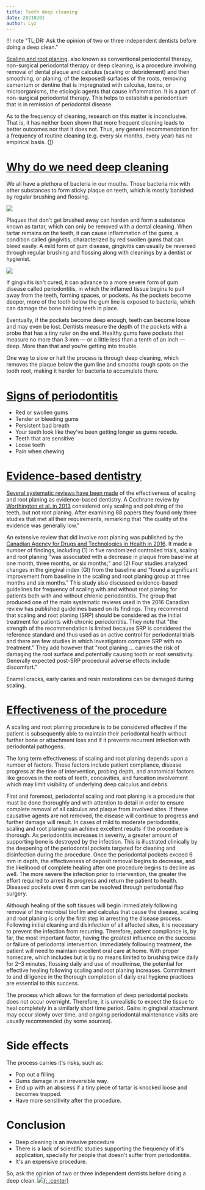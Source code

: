 ```yaml
---
title: Teeth deep cleaning
date: 20210201
author: Lyz
---
```


!!! note "TL;DR: Ask the opinion of two or three independent dentists before doing a deep clean."

[Scaling and root
planing](https://en.wikipedia.org/wiki/Scaling_and_root_planing), also known as
conventional periodontal therapy, non-surgical periodontal therapy or deep
cleaning, is a procedure involving removal of dental plaque and calculus
(scaling or debridement) and then smoothing, or planing, of the (exposed)
surfaces of the roots, removing cementum or dentine that is impregnated with
calculus, toxins, or microorganisms, the etiologic agents that cause
inflammation. It is a part of non-surgical periodontal therapy. This helps to
establish a periodontium that is in remission of periodontal disease.

As to the frequency of cleaning, research on this matter is inconclusive. That
is, it has neither been shown that more frequent cleaning leads to better
outcomes nor that it does
not. Thus, any general recommendation for a frequency of routine cleaning (e.g.
every six months, every year) has no empirical basis.
([1](https://en.wikipedia.org/wiki/Teeth_cleaning#cite_note-7))

# [Why do we need deep cleaning](https://www.today.com/series/one-small-thing/do-you-need-deep-dental-cleaning-dentists-discuss-t127590)

We all have a plethora of bacteria in our mouths. Those bacteria mix with other
substances to form sticky plaque on teeth, which is mostly banished by regular
brushing and flossing.

![ ](normal-gum-disease-today-180419-01_9eb916932400a9a8783953079a65b17a.fit-560w.jpg)

Plaques that don't get brushed away can harden and form a substance known as
tartar, which can only be removed with a dental cleaning. When tartar remains on
the teeth, it can cause inflammation of the gums, a condition called gingivitis,
characterized by red swollen gums that can bleed easily. A mild form of gum
disease, gingivitis can usually be reversed through regular brushing and
flossing along with cleanings by a dentist or hygienist.

![ ](perio-gum-disease-today-180419-01_9eb916932400a9a8783953079a65b17a.fit-560w.jpg)

If gingivitis isn't cured, it can advance to a more severe form of gum disease
called periodontitis, in which the inflamed tissue begins to pull away from the
teeth, forming spaces, or pockets. As the pockets become deeper, more of the
tooth below the gum line is exposed to bacteria, which can damage the bone
holding teeth in place.

Eventually, if the pockets become deep enough, teeth can become loose and may
even be lost. Dentists measure the depth of the pockets with a probe that has
a tiny ruler on the end. Healthy gums have pockets that measure no more than
3 mm — or a little less than a tenth of an inch — deep. More than that and
you’re getting into trouble.

One way to slow or halt the process is through deep cleaning, which removes the
plaque below the gum line and smooths rough spots on the tooth root, making it
harder for bacteria to accumulate there.

# [Signs of periodontitis](https://www.today.com/series/one-small-thing/do-you-need-deep-dental-cleaning-dentists-discuss-t127590)

* Red or swollen gums
* Tender or bleeding gums
* Persistent bad breath
* Your teeth look like they’ve been getting longer as gums recede.
* Teeth that are sensitive
* Loose teeth
* Pain when chewing

# [Evidence-based dentistry](https://en.wikipedia.org/wiki/Scaling_and_root_planing)

[Several systematic reviews have been
made](https://en.wikipedia.org/wiki/Scaling_and_root_planing) of the
effectiveness of scaling and root planing as evidence-based dentistry.
A Cochrane review by [Worthington et al. in 2013](http://www.cochrane.org/CD004625/ORAL_routine-scale-and-polish-for-periodontal-health-in-adults) considered only scaling and
polishing of the teeth, but not root planing. After examining 88 papers they
found only three studies that met all their requirements, remarking that "the
quality of the evidence was generally low."

An extensive review that did involve root planing was published by the [Canadian
Agency for Drugs and Technologies in Health in 2016](https://www.ncbi.nlm.nih.gov/pubmedhealth/PMH0090138/).
It made a number of findings, including (1) In five randomized controlled
trials, scaling and root planing "was associated with a decrease in plaque from
baseline at one month, three months, or six months;" and (2) Four studies
analyzed changes in the gingival index (GI) from the baseline and "found
a significant improvement from baseline in the scaling and root planing group at
three months and six months." This study also discussed evidence-based
guidelines for frequency of scaling with and without root planing for patients
both with and without chronic periodontitis. The group that produced one of the
main systematic reviews used in the 2016 Canadian review has published
guidelines based on its findings. They recommend that scaling and root
planing (SRP) should be considered as the initial treatment for patients with
chronic periodontitis. They note that "the strength of the recommendation is
limited because SRP is considered the reference standard and thus used as an
active control for periodontal trials and there are few studies in which
investigators compare SRP with no treatment." They add however that "root
planing ... carries the risk of damaging the root surface and potentially
causing tooth or root sensitivity. Generally expected post-SRP procedural
adverse effects include discomfort."

Enamel cracks, early caries and resin restorations can be damaged during scaling.

# [Effectiveness of the procedure](https://en.wikipedia.org/wiki/Scaling_and_root_planing)

A scaling and root planing procedure is to be considered effective if the
patient is subsequently able to maintain their periodontal health without
further bone or attachment loss and if it prevents recurrent infection with
periodontal pathogens.

The long term effectiveness of scaling and root planing depends upon a number of
factors. These factors include patient compliance, disease progress at the time
of intervention, probing depth, and anatomical factors like grooves in the roots
of teeth, concavities, and furcation involvement which may limit visibility of
underlying deep calculus and debris.

First and foremost, periodontal scaling and root planing is a procedure that
must be done thoroughly and with attention to detail in order to ensure complete
removal of all calculus and plaque from involved sites. If these causative
agents are not removed, the disease will continue to progress and further damage
will result. In cases of mild to moderate periodontitis, scaling and root
planing can achieve excellent results if the procedure is thorough. As
periodontitis increases in severity, a greater amount of supporting bone is
destroyed by the infection. This is illustrated clinically by the deepening of
the periodontal pockets targeted for cleaning and disinfection during the
procedure. Once the periodontal pockets exceed 6 mm in depth, the effectiveness
of deposit removal begins to decrease, and the likelihood of complete healing
after one procedure begins to decline as well. The more severe the infection
prior to intervention, the greater the effort required to arrest its progress
and return the patient to health. Diseased pockets over 6 mm can be resolved
through periodontal flap surgery.

Although healing of the soft tissues will begin immediately following removal of
the microbial biofilm and calculus that cause the disease, scaling and root
planing is only the first step in arresting the disease process. Following
initial cleaning and disinfection of all affected sites, it is necessary to
prevent the infection from recurring. Therefore, patient compliance is, by far,
the most important factor, having the greatest influence on the success or
failure of periodontal intervention. Immediately following treatment, the
patient will need to maintain excellent oral care at home. With proper homecare,
which includes but is by no means limited to brushing twice daily for 2–3
minutes, flossing daily and use of mouthrinse, the potential for effective
healing following scaling and root planing increases. Commitment to and
diligence in the thorough completion of daily oral hygiene practices are
essential to this success.

The process which allows for the formation of deep periodontal pockets does not
occur overnight. Therefore, it is unrealistic to expect the tissue to heal
completely in a similarly short time period. Gains in gingival attachment may
occur slowly over time, and ongoing periodontal maintenance visits are usually
recommended (by some sources).

# Side effects

The process carries it's risks, such as:

* Pop out a filling
* Gums damage in an irreversible way.
* End up with an abscess if a tiny piece of tartar is knocked loose and becomes
    trapped.
* Have more sensitivity after the procedure.

# Conclusion

* Deep cleaning is an invasive procedure
* There is a lack of scientific studies supporting the frequency of it's
    application, specially for people that doesn't suffer from periodontitis.
* It's an expensive procedure.

So, ask the opinion of two or three independent dentists before
doing a deep clean.
[![](not-by-ai.svg){: .center}](https://notbyai.fyi)
